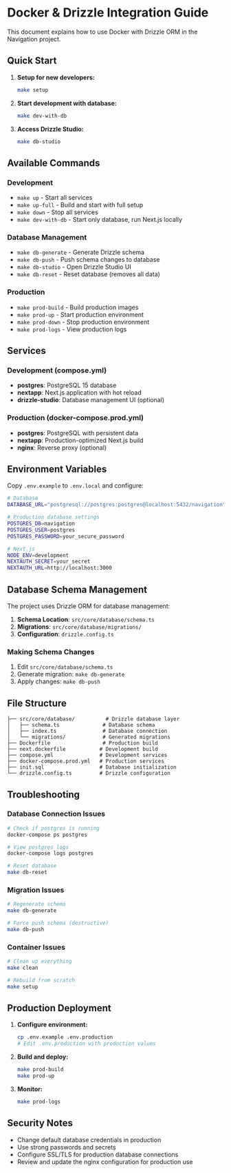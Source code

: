 # Docker & Drizzle Integration Guide

This document explains how to use Docker with Drizzle ORM in the Navigation project.

## Quick Start

1. **Setup for new developers:**
   ```bash
   make setup
   ```

2. **Start development with database:**
   ```bash
   make dev-with-db
   ```

3. **Access Drizzle Studio:**
   ```bash
   make db-studio
   ```

## Available Commands

### Development
- `make up` - Start all services
- `make up-full` - Build and start with full setup
- `make down` - Stop all services
- `make dev-with-db` - Start only database, run Next.js locally

### Database Management
- `make db-generate` - Generate Drizzle schema
- `make db-push` - Push schema changes to database
- `make db-studio` - Open Drizzle Studio UI
- `make db-reset` - Reset database (removes all data)

### Production
- `make prod-build` - Build production images
- `make prod-up` - Start production environment
- `make prod-down` - Stop production environment
- `make prod-logs` - View production logs

## Services

### Development (compose.yml)
- **postgres**: PostgreSQL 15 database
- **nextapp**: Next.js application with hot reload
- **drizzle-studio**: Database management UI (optional)

### Production (docker-compose.prod.yml)
- **postgres**: PostgreSQL with persistent data
- **nextapp**: Production-optimized Next.js build
- **nginx**: Reverse proxy (optional)

## Environment Variables

Copy `.env.example` to `.env.local` and configure:

```bash
# Database
DATABASE_URL="postgresql://postgres:postgres@localhost:5432/navigation"

# Production database settings
POSTGRES_DB=navigation
POSTGRES_USER=postgres
POSTGRES_PASSWORD=your_secure_password

# Next.js
NODE_ENV=development
NEXTAUTH_SECRET=your_secret
NEXTAUTH_URL=http://localhost:3000
```

## Database Schema Management

The project uses Drizzle ORM for database management:

1. **Schema Location**: `src/core/database/schema.ts`
2. **Migrations**: `src/core/database/migrations/`
3. **Configuration**: `drizzle.config.ts`

### Making Schema Changes

1. Edit `src/core/database/schema.ts`
2. Generate migration: `make db-generate`
3. Apply changes: `make db-push`

## File Structure

```
├── src/core/database/          # Drizzle database layer
│   ├── schema.ts              # Database schema
│   ├── index.ts               # Database connection
│   └── migrations/            # Generated migrations
├── Dockerfile                 # Production build
├── next.dockerfile           # Development build
├── compose.yml               # Development services
├── docker-compose.prod.yml   # Production services
├── init.sql                  # Database initialization
└── drizzle.config.ts         # Drizzle configuration
```

## Troubleshooting

### Database Connection Issues
```bash
# Check if postgres is running
docker-compose ps postgres

# View postgres logs
docker-compose logs postgres

# Reset database
make db-reset
```

### Migration Issues
```bash
# Regenerate schema
make db-generate

# Force push schema (destructive)
make db-push
```

### Container Issues
```bash
# Clean up everything
make clean

# Rebuild from scratch
make setup
```

## Production Deployment

1. **Configure environment:**
   ```bash
   cp .env.example .env.production
   # Edit .env.production with production values
   ```

2. **Build and deploy:**
   ```bash
   make prod-build
   make prod-up
   ```

3. **Monitor:**
   ```bash
   make prod-logs
   ```

## Security Notes

- Change default database credentials in production
- Use strong passwords and secrets
- Configure SSL/TLS for production database connections
- Review and update the nginx configuration for production use
